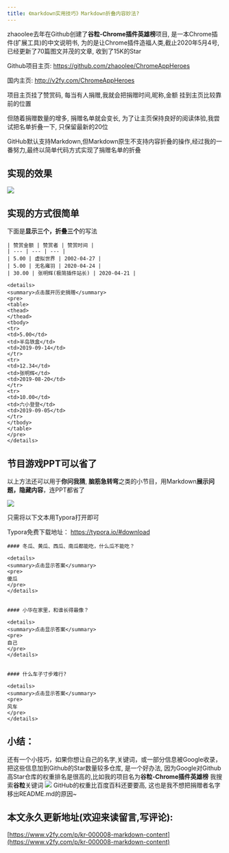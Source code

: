 ```yaml
---
title: 《markdown实用技巧》Markdown折叠内容妙法?
---
```



zhaoolee去年在Github创建了**谷粒-Chrome插件英雄榜**项目, 是一本Chrome插件(扩展工具)的中文说明书, 为的是让Chrome插件造福人类,截止2020年5月4号,已经更新了70篇图文并茂的文章, 收到了15K的Star  




Github项目主页: https://github.com/zhaoolee/ChromeAppHeroes

国内主页: http://v2fy.com/ChromeAppHeroes


项目主页挂了赞赏码, 每当有人捐赠,我就会把捐赠时间,昵称,金额 挂到主页比较靠前的位置

但随着捐赠数量的增多, 捐赠名单就会变长, 为了让主页保持良好的阅读体验,我尝试把名单折叠一下, 只保留最新的20位


GitHub默认支持Markdown,但Markdown原生不支持内容折叠的操作,经过我的一番努力,最终以简单代码方式实现了捐赠名单的折叠

## 实现的效果

![](https://www.v2fy.com/asset/kr008/kr008md001.gif)


## 实现的方式很简单

下面是**显示三个，折叠三个**的写法

```
| 赞赏金额 | 赞赏者 | 赞赏时间 |
| --- | --- | --- |
| 5.00 | 虚拟世界 | 2002-04-27 |
| 5.00 | 无名雍羽 | 2020-04-24 |
| 30.00 | 张明辉(极简插件站长) | 2020-04-21 |

<details>
<summary>点击展开历史捐赠</summary>
<pre>
<table>
<thead>
</thead>
<tbody>
<tr>
<td>5.00</td>
<td>半岛铁盒</td>
<td>2019-09-14</td>
</tr>
<tr>
<td>12.34</td>
<td>张明辉</td>
<td>2019-08-20</td>
</tr>
<tr>
<td>10.00</td>
<td>六小登登</td>
<td>2019-09-05</td>
</tr>
</tbody>
</table>
</pre>
</details>
```

## 节目游戏PPT可以省了

以上方法还可以用于**你问我猜**, **脑筋急转弯**之类的小节目，用Markdown**展示问题，隐藏内容**，连PPT都省了


![](https://www.v2fy.com/asset/kr008/kr008md002.gif)


只需将以下文本用Typora打开即可

Typora免费下载地址： https://typora.io/#download

```
#### 冬瓜、黄瓜、西瓜、南瓜都能吃，什么瓜不能吃？

<details>
<summary>点击显示答案</summary>
<pre>
傻瓜
</pre>
</details>


#### 小华在家里，和谁长得最像？

<details>
<summary>点击显示答案</summary>
<pre>
自己
</pre>
</details>


#### 什么车子寸步难行?

<details>
<summary>点击显示答案</summary>
<pre>
风车
</pre>
</details>
```



## 小结：

还有一个小技巧，如果你想让自己的名字,关键词，或一部分信息被Google收录，把这些信息加到Github的Star数量较多仓库, 是一个好办法, 因为Google对Github高Star仓库的权重排名是很高的,比如我的项目名为**谷粒-Chrome插件英雄榜**
我搜索**谷粒**关键词
![](https://www.v2fy.com/asset/kr008/kr008guli.png)
GitHub的权重比百度百科还要要高, 这也是我不想把捐赠者名字移出README.md的原因~


## 本文永久更新地址(欢迎来读留言,写评论):

[https://www.v2fy.com/p/kr-000008-markdown-content](https://www.v2fy.com/p/kr-000008-markdown-content)

